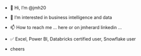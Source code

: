 - 👋 Hi, I’m @jmh20
- 👀 I’m interested in business intelligence and data
- 📫 How to reach me ... here or on jmherard linkedin ...
- ✅ Excel, Power BI, Databricks certified user, Snowflake user

- cheers

<!---
jmh20/jmh20 is a ✨ special ✨ repository because its `README.md` (this file) appears on your GitHub profile.
You can click the Preview link to take a look at your changes.
--->
